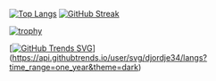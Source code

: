 

<!--
**djordje34/djordje34** is a ✨ _special_ ✨ repository because its `README.md` (this file) appears on your GitHub profile.

Here are some ideas to get you started:

- 🔭 I’m currently working on ...
- 🌱 I’m currently learning ...
- 👯 I’m looking to collaborate on ...
- 🤔 I’m looking for help with ...
- 💬 Ask me about ...
- 📫 How to reach me: ...
- 😄 Pronouns: ...
- ⚡ Fun fact: ...
-->
[![Top Langs](https://github-readme-stats.vercel.app/api/top-langs/?username=djordje34&layout=compact&theme=vision-friendly-dark)](https://github.com/anuraghazra/github-readme-stats)
[![GitHub Streak](http://github-readme-streak-stats.herokuapp.com?user=djordje34&theme=dark&background=000000)](https://git.io/streak-stats)


[![trophy](https://github-profile-trophy.vercel.app/?username=djordje34&theme=onedark)](https://github.com/ryo-ma/github-profile-trophy)


[[![GitHub Trends SVG](https://api.githubtrends.io/user/svg/djordje34/langs)](https://githubtrends.io)](https://api.githubtrends.io/user/svg/djordje34/langs?time_range=one_year&theme=dark)
